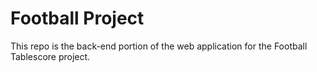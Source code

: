 # Football Project
This repo is the back-end portion of the web application for the Football Tablescore project.
